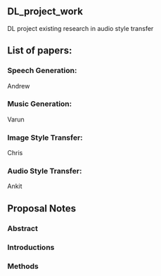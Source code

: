 ## DL_project_work
DL project existing research in audio style transfer

## List of papers:


### Speech Generation:
Andrew


### Music Generation:
Varun


### Image Style Transfer:
Chris 


### Audio Style Transfer:
Ankit



## Proposal Notes

### Abstract

### Introductions

### Methods
